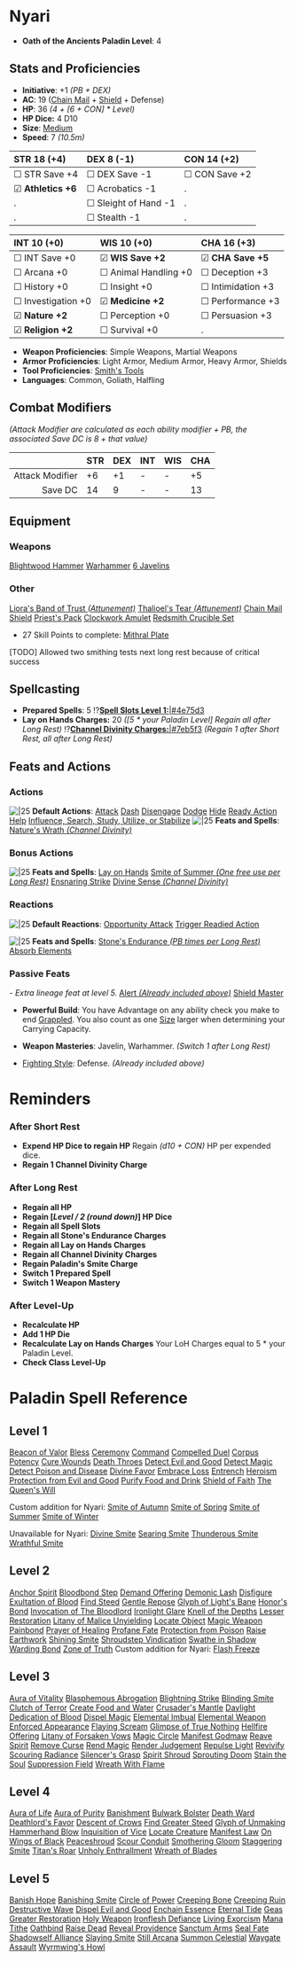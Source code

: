 # Nyari
- **Oath of the Ancients Paladin Level**: 4
## Stats and Proficiencies
- **Initiative**: +1 *(PB + DEX)*
- **AC**: 19 ([Chain Mail](dm/items.md#chain-mail) + [Shield](dm/items.md#shield) + Defense)
- **HP**: 36 *(4 + [6 + CON] * Level)*
- **HP Dice:** 4 D10
- **Size**: [Medium](game_rules.md#advanced-rules#creature-sizes)
- **Speed**: 7 *(10.5m)*

| STR 18 (+4)        | DEX 8 (-1)           | CON 14 (+2)   |
| :----------------- | :------------------- | :------------ |
| ☐ STR Save +4      | ☐ DEX Save -1        | ☐ CON Save +2 |
| ☑ **Athletics +6** | ☐ Acrobatics -1      | .             |
| .                  | ☐ Sleight of Hand -1 | .             |
| .                  | ☐ Stealth -1         | .             |


| INT 10 (+0)        | WIS 10 (+0)          | CHA 16 (+3)       |
| :----------------- | :------------------- | :---------------- |
| ☐ INT Save +0      | ☑ **WIS Save +2**    | ☑ **CHA Save +5** |
| ☐ Arcana +0        | ☐ Animal Handling +0 | ☐ Deception +3    |
| ☐ History +0       | ☐ Insight +0         | ☐ Intimidation +3 |
| ☐ Investigation +0 | ☑ **Medicine +2**    | ☐ Performance +3  |
| ☑ **Nature +2**    | ☐ Perception +0      | ☐ Persuasion +3   |
| ☑ **Religion +2**  | ☐ Survival +0        | .                 |

- **Weapon Proficiencies**: Simple Weapons, Martial Weapons
- **Armor Proficiencies**: Light Armor, Medium Armor, Heavy Armor, Shields
- **Tool Proficiencies**: [Smith's Tools](dm/items.md#smiths-tools)
- **Languages**: Common, Goliath, Halfling


## Combat Modifiers
*(Attack Modifier are calculated as each ability modifier + PB, the associated Save DC is 8 + that value)*

|                 | **STR** | **DEX** | **INT** | **WIS** | **CHA** |
| --------------: | :------ | :------ | :------ | :------ | :------ |
| Attack Modifier | +6      | +1      | -       | -       | +5      |
| Save DC         | 14      | 9       | -       | -       | 13      |

## Equipment
### Weapons
  [Blightwood Hammer](vault/dm/items.md#blightwood-hammer)
  [Warhammer](dm/items.md#warhammer)
  [6 Javelins](dm/items.md#javelin)

### Other
  [Liora's Band of Trust *(Attunement)*](dm/items.md#lioras-band-of-trust)
  [Thalioel's Tear *(Attunement)*](dm/items.md#thalioels-tear)
  [Chain Mail](dm/items.md#chain-mail)
  [Shield](dm/items.md#shield)
  [Priest's Pack](dm/items.md#priests-pack)
  [Clockwork Amulet](dm/items.md#clockwork-amulet)
  [Redsmith Crucible Set](vault/dm/items.md#redsmith-crucible-set)
- 27 Skill Points to complete: [Mithral Plate](dm/items.md#mithral-plate)

[TODO] Allowed two smithing tests next long rest because of critical success

## Spellcasting
- **Prepared Spells**: 5
!?[**Spell Slots Level 1:**|#4e75d3](track-cookie#discrete-counter#3)
- **Lay on Hands Charges:** 20 *([5 * your Paladin Level] Regain all after Long Rest)*
!?[**Channel Divinity Charges:**|#7eb5f3](track-cookie#discrete-counter#2)
*(Regain 1 after Short Rest, all after Long Rest)*
## Feats and Actions
### Actions
![\|25](https://bg3.wiki/w/images/f/f2/Action_Icon.png) **Default Actions**:
  [Attack](game_rules.md#turn-based-play#attack)
  [Dash](game_rules.md#turn-based-play#dash)
  [Disengage](game_rules.md#turn-based-play#disengage)
  [Dodge](game_rules.md#turn-based-play#dodge)
  [Hide](game_rules.md#turn-based-play#hide)
  [Ready Action](game_rules.md#turn-based-play#ready-action)
  [Help](game_rules.md#turn-based-play#help)
  [Influence, Search, Study, Utilize, or Stabilize](game_rules.md#turn-based-play#influence-search-study-utilize-or-stabilize)
![\|25](https://bg3.wiki/w/images/f/f2/Action_Icon.png) **Feats and Spells**:
  [Nature's Wrath *(Channel Divinity)*](feats.md#paladin#natures-wrath)

### Bonus Actions
![\|25](https://bg3.wiki/w/images/c/c9/Bonus_Action_Icon.png) **Feats and Spells**:
  [Lay on Hands](feats.md#lay-on-hands)
  [Smite of Summer *(One free use per Long Rest)*](spells.md#spells-s#smite-of-summer)
  [Ensnaring Strike](spells.md#spells-e#ensnaring-strike)
  [Divine Sense *(Channel Divinity)*](feats.md#paladin#divine-sense)

### Reactions
![\|25](https://bg3.wiki/w/images/c/c1/Reaction_Icon.png) **Default Reactions**:
  [Opportunity Attack](game_rules.md#turn-based-play#opportunity-attack)
  [Trigger Readied Action](game_rules.md#turn-based-play#trigger-readied-action)

![\|25](https://bg3.wiki/w/images/c/c1/Reaction_Icon.png) **Feats and Spells**:
  [Stone's Endurance *(PB times per Long Rest)*](feats.md#stones-endurance)
  [Absorb Elements](spells.md#spells-a#absorb-elements)

### Passive Feats
*- Extra lineage feat at level 5.*
  [Alert *(Already included above)*](feats.md#alert)
  [Shield Master](vault/feats.md#shield-master)
- **Powerful Build**: You have Advantage on any ability check you make to end [Grappled](conditions.md#grappled). You also count as one [Size](game_rules.md#advanced-rules#creature-sizes) larger when determining your Carrying Capacity.

- **Weapon Masteries**: Javelin, Warhammer. *(Switch 1 after Long Rest)*
- [Fighting Style](feats.md#fighting-style): Defense. *(Already included above)*

# Reminders
### After Short Rest
- **Expend HP Dice to regain HP**
  Regain *(d10 + CON)* HP per expended dice.
- **Regain 1 Channel Divinity Charge**
### After Long Rest
- **Regain all HP**
- **Regain [*Level / 2 (round down)*] HP Dice**
- **Regain all Spell Slots**
- **Regain all Stone's Endurance Charges**
- **Regain all Lay on Hands Charges**
- **Regain all Channel Divinity Charges**
- **Regain Paladin's Smite Charge**
- **Switch 1 Prepared Spell**
- **Switch 1 Weapon Mastery**
### After Level-Up
- **Recalculate HP**
- **Add 1 HP Die**
- **Recalculate Lay on Hands Charges**
  Your LoH Charges equal to 5 * your Paladin Level.
- **Check Class Level-Up**

# Paladin Spell Reference
## Level 1
[Beacon of Valor](spells.md#spells-b#beacon-of-valor)
[Bless](spells.md#spells-b#bless)
[Ceremony](spells.md#spells-c#ceremony)
[Command](spells.md#spells-c#command)
[Compelled Duel](spells.md#spells-c#compelled-duel)
[Corpus Potency](spells.md#spells-c#corpus-potency)
[Cure Wounds](spells.md#spells-c#cure-wounds)
[Death Throes](spells.md#spells-d#death-throes)
[Detect Evil and Good](spells.md#spells-d#detect-evil-and-good)
[Detect Magic](spells.md#spells-d#detect-magic)
[Detect Poison and Disease](spells.md#spells-d#detect-poison-and-disease)
[Divine Favor](spells.md#spells-d#divine-favor)
[Embrace Loss](spells.md#spells-e#embrace-loss)
[Entrench](spells.md#spells-e#entrench)
[Heroism](spells.md#spells-h#heroism)
[Protection from Evil and Good](spells.md#spells-p#protection-from-evil-and-good)
[Purify Food and Drink](spells.md#spells-p#purify-food-and-drink)
[Shield of Faith](spells.md#spells-s#shield-of-faith)
[The Queen's Will](spells.md#spells-t#the-queen's-will)

Custom addition for Nyari:
[Smite of Autumn](spells.md#spells-s#smite-of-autumn)
[Smite of Spring](spells.md#spells-s#smite-of-spring)
[Smite of Summer](spells.md#spells-s#smite-of-summer)
[Smite of Winter](spells.md#spells-s#smite-of-winter)

Unavailable for Nyari:
[Divine Smite](spells.md#spells-d#divine-smite)
[Searing Smite](spells.md#spells-s#searing-smite)
[Thunderous Smite](spells.md#spells-t#thunderous-smite)
[Wrathful Smite](spells.md#spells-w#wrathful-smite)
## Level 2
[Anchor Spirit](spells.md#spells-a#anchor-spirit)
[Bloodbond Step](spells.md#spells-b#bloodbond-step)
[Demand Offering](spells.md#spells-d#demand-offering)
[Demonic Lash](spells.md#spells-d#demonic-lash)
[Disfigure](spells.md#spells-d#disfigure)
[Exultation of Blood](spells.md#spells-e#exultation-of-blood)
[Find Steed](spells.md#spells-f#find-steed)
[Gentle Repose](spells.md#spells-g#gentle-repose)
[Glyph of Light's Bane](spells.md#spells-g#glyph-of-light's-bane)
[Honor's Bond](spells.md#spells-h#honor's-bond)
[Invocation of The Bloodlord](spells.md#spells-i#invocation-of-the-bloodlord)
[Ironlight Glare](spells.md#spells-i#ironlight-glare)
[Knell of the Depths](spells.md#spells-k#knell-of-the-depths)
[Lesser Restoration](spells.md#spells-l#lesser-restoration)
[Litany of Malice Unyielding](spells.md#spells-l#litany-of-malice-unyielding)
[Locate Object](spells.md#spells-l#locate-object)
[Magic Weapon](spells.md#spells-m#magic-weapon)
[Painbond](spells.md#spells-p#painbond)
[Prayer of Healing](spells.md#spells-p#prayer-of-healing)
[Profane Fate](spells.md#spells-p#profane-fate)
[Protection from Poison](spells.md#spells-p#protection-from-poison)
[Raise Earthwork](spells.md#spells-r#raise-earthwork)
[Shining Smite](spells.md#spells-s#shining-smite)
[Shroudstep Vindication](spells.md#spells-s#shroudstep-vindication)
[Swathe in Shadow](spells.md#spells-s#swathe-in-shadow)
[Warding Bond](spells.md#spells-w#warding-bond)
[Zone of Truth](spells.md#spells-z#zone-of-truth)
Custom addition for Nyari:
[Flash Freeze](spells.md#spells-f#flash-freeze)
## Level 3
[Aura of Vitality](spells.md#spells-a#aura-of-vitality)
[Blasphemous Abrogation](spells.md#spells-b#blasphemous-abrogation)
[Blightning Strike](spells.md#spells-b#blightning-strike)
[Blinding Smite](spells.md#spells-b#blinding-smite)
[Clutch of Terror](spells.md#spells-c#clutch-of-terror)
[Create Food and Water](spells.md#spells-c#create-food-and-water)
[Crusader's Mantle](spells.md#spells-c#crusader's-mantle)
[Daylight](spells.md#spells-d#daylight)
[Dedication of Blood](spells.md#spells-d#dedication-of-blood)
[Dispel Magic](spells.md#spells-d#dispel-magic)
[Elemental Imbual](spells.md#spells-e#elemental-imbual)
[Elemental Weapon](spells.md#spells-e#elemental-weapon)
[Enforced Appearance](spells.md#spells-e#enforced-appearance)
[Flaying Scream](spells.md#spells-f#flaying-scream)
[Glimpse of True Nothing](spells.md#spells-g#glimpse-of-true-nothing)
[Hellfire Offering](spells.md#spells-h#hellfire-offering)
[Litany of Forsaken Vows](spells.md#spells-l#litany-of-forsaken-vows)
[Magic Circle](spells.md#spells-m#magic-circle)
[Manifest Godmaw](spells.md#spells-m#manifest-godmaw)
[Reave Spirit](spells.md#spells-r#reave-spirit)
[Remove Curse](spells.md#spells-r#remove-curse)
[Rend Magic](spells.md#spells-r#rend-magic)
[Render Judgement](spells.md#spells-r#render-judgement)
[Repulse Light](spells.md#spells-r#repulse-light)
[Revivify](spells.md#spells-r#revivify)
[Scouring Radiance](spells.md#spells-s#scouring-radiance)
[Silencer's Grasp](spells.md#spells-s#silencer's-grasp)
[Spirit Shroud](spells.md#spells-s#spirit-shroud)
[Sprouting Doom](spells.md#spells-s#sprouting-doom)
[Stain the Soul](spells.md#spells-s#stain-the-soul)
[Suppression Field](spells.md#spells-s#suppression-field)
[Wreath With Flame](spells.md#spells-w#wreath-with-flame)
## Level 4
[Aura of Life](spells.md#spells-a#aura-of-life)
[Aura of Purity](spells.md#spells-a#aura-of-purity)
[Banishment](spells.md#spells-b#banishment)
[Bulwark Bolster](spells.md#spells-b#bulwark-bolster)
[Death Ward](spells.md#spells-d#death-ward)
[Deathlord's Favor](spells.md#spells-d#deathlord's-favor)
[Descent of Crows](spells.md#spells-d#descent-of-crows)
[Find Greater Steed](spells.md#spells-f#find-greater-steed)
[Glyph of Unmaking](spells.md#spells-g#glyph-of-unmaking)
[Hammerhand Blow](spells.md#spells-h#hammerhand-blow)
[Inquisition of Vice](spells.md#spells-i#inquisition-of-vice)
[Locate Creature](spells.md#spells-l#locate-creature)
[Manifest Law](spells.md#spells-m#manifest-law)
[On Wings of Black](spells.md#spells-o#on-wings-of-black)
[Peaceshroud](spells.md#spells-p#peaceshroud)
[Scour Conduit](spells.md#spells-s#scour-conduit)
[Smothering Gloom](spells.md#spells-s#smothering-gloom)
[Staggering Smite](spells.md#spells-s#staggering-smite)
[Titan's Roar](spells.md#spells-t#titan's-roar)
[Unholy Enthrallment](spells.md#spells-u#unholy-enthrallment)
[Wreath of Blades](spells.md#spells-w#wreath-of-blades)
## Level 5
[Banish Hope](spells.md#spells-b#banish-hope)
[Banishing Smite](spells.md#spells-b#banishing-smite)
[Circle of Power](spells.md#spells-c#circle-of-power)
[Creeping Bone](spells.md#spells-c#creeping-bone)
[Creeping Ruin](spells.md#spells-c#creeping-ruin)
[Destructive Wave](spells.md#spells-d#destructive-wave)
[Dispel Evil and Good](spells.md#spells-d#dispel-evil-and-good)
[Enchain Essence](spells.md#spells-e#enchain-essence)
[Eternal Tide](spells.md#spells-e#eternal-tide)
[Geas](spells.md#spells-g#geas)
[Greater Restoration](spells.md#spells-g#greater-restoration)
[Holy Weapon](spells.md#spells-h#holy-weapon)
[Ironflesh Defiance](spells.md#spells-i#ironflesh-defiance)
[Living Exorcism](spells.md#spells-l#living-exorcism)
[Mana Tithe](spells.md#spells-m#mana-tithe)
[Oathbind](spells.md#spells-o#oathbind)
[Raise Dead](spells.md#spells-r#raise-dead)
[Reveal Providence](spells.md#spells-r#reveal-providence)
[Sanctum Arms](spells.md#spells-s#sanctum-arms)
[Seal Fate](spells.md#spells-s#seal-fate)
[Shadowself Alliance](spells.md#spells-s#shadowself-alliance)
[Slaying Smite](spells.md#spells-s#slaying-smite)
[Still Arcana](spells.md#spells-s#still-arcana)
[Summon Celestial](spells.md#spells-s#summon-celestial)
[Waygate Assault](spells.md#spells-w#waygate-assault)
[Wyrmwing's Howl](spells.md#spells-w#wyrmwing's-howl)
